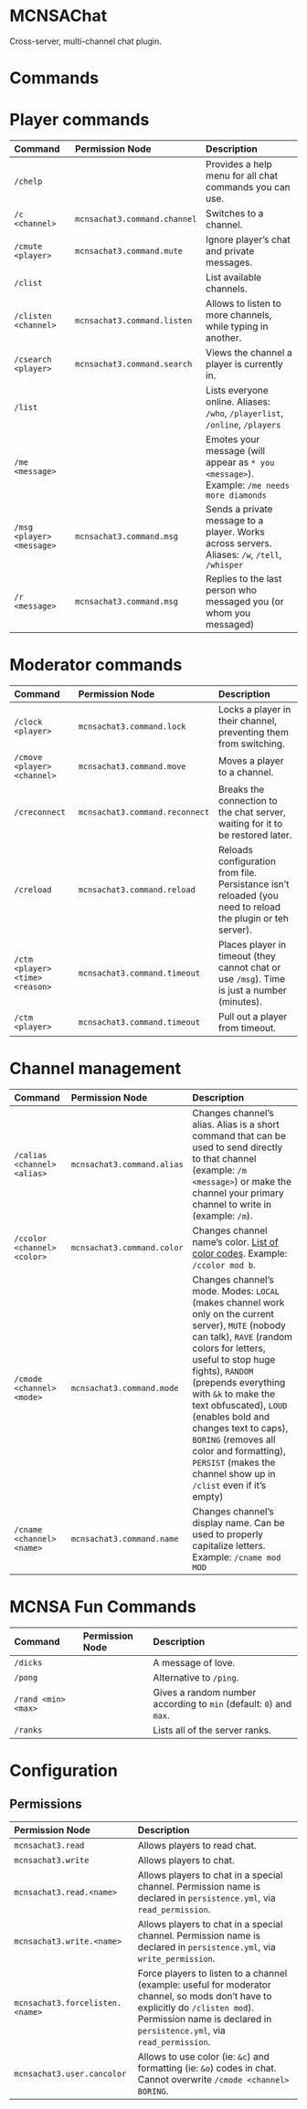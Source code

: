 MCNSAChat
=========

Cross-server, multi-channel chat plugin.

# Commands

# Player commands

|**Command**|**Permission Node**|**Description**|
|:------|:--------------|:----------|
|`/chelp`||Provides a help menu for all chat commands you can use.|
|`/c <channel>`|`mcnsachat3.command.channel`|Switches to a channel.|
|`/cmute <player>`|`mcnsachat3.command.mute`|Ignore player’s chat and private messages.|
|`/clist`||List available channels.|
|`/clisten <channel>`|`mcnsachat3.command.listen`|Allows to listen to more channels, while typing in another.|
|`/csearch <player>`|`mcnsachat3.command.search`|Views the channel a player is currently in.|
|`/list`||Lists everyone online. Aliases: `/who`, `/playerlist`, `/online`, `/players`|
|`/me <message>`||Emotes your message (will appear as `* you <message>`). Example: `/me needs more diamonds`|
|`/msg <player> <message>`|`mcnsachat3.command.msg`|Sends a private message to a player. Works across servers. Aliases: `/w`, `/tell`, `/whisper`|
|`/r <message>`|`mcnsachat3.command.msg`|Replies to the last person who messaged you (or whom you messaged)|
    
# Moderator commands

|**Command**|**Permission Node**|**Description**|
|:------|:--------------|:----------|
|`/clock <player>`|`mcnsachat3.command.lock`|Locks a player in their channel, preventing them from switching.|
|`/cmove <player> <channel>`|`mcnsachat3.command.move`|Moves a player to a channel.|
|`/creconnect`|`mcnsachat3.command.reconnect`|Breaks the connection to the chat server, waiting for it to be restored later.|
|`/creload`|`mcnsachat3.command.reload`|Reloads configuration from file. Persistance isn’t reloaded (you need to reload the plugin or teh server).|
|`/ctm <player> <time> <reason>`|`mcnsachat3.command.timeout`|Places player in timeout (they cannot chat or use `/msg`). Time is just a number (minutes).|
|`/ctm <player>`|`mcnsachat3.command.timeout`|Pull out a player from timeout.|

# Channel management

|**Command**|**Permission Node**|**Description**|
|:------|:--------------|:----------|
|`/calias <channel> <alias>`|`mcnsachat3.command.alias`|Changes channel’s alias. Alias is a short command that can be used to send directly to that channel (example: `/m <message>`) or make the channel your primary channel to write in (example: `/m`).|
|`/ccolor <channel> <color>`|`mcnsachat3.command.color`|Changes channel name’s color. [List of color codes](http://www.minecraftwiki.net/wiki/Color_Codes). Example: `/ccolor mod b`.|
|`/cmode <channel> <mode>`|`mcnsachat3.command.mode`|Changes channel’s mode. Modes: `LOCAL` (makes channel work only on the current server), `MUTE` (nobody can talk), `RAVE` (random colors for letters, useful to stop huge fights), `RANDOM` (prepends everything with `&k` to make the text obfuscated), `LOUD` (enables bold and changes text to caps), `BORING` (removes all color and formatting), `PERSIST` (makes the channel show up in `/clist` even if it’s empty)|
|`/cname <channel> <name>`|`mcnsachat3.command.name`|Changes channel’s display name. Can be used to properly capitalize letters. Example: `/cname mod MOD`|
    
# MCNSA Fun Commands

|**Command**|**Permission Node**|**Description**|
|:------|:--------------|:----------|
|`/dicks`||A message of love.|
|`/pong`||Alternative to `/ping`.|
|`/rand <min> <max>`||Gives a random number according to `min` (default: `0`) and `max`.|
|`/ranks`||Lists all of the server ranks.|

# Configuration

## Permissions

|**Permission Node**|**Description**|
|:------|:----------|
|`mcnsachat3.read`|Allows players to read chat.|
|`mcnsachat3.write`|Allows players to chat.|
|`mcnsachat3.read.<name>`|Allows players to chat in a special channel. Permission name is declared in `persistence.yml`, via `read_permission`.|
|`mcnsachat3.write.<name>`|Allows players to chat in a special channel. Permission name is declared in `persistence.yml`, via `write_permission`.|
|`mcnsachat3.forcelisten.<name>`|Force players to listen to a channel (example: useful for moderator channel, so mods don’t have to explicitly do `/clisten mod`). Permission name is declared in `persistence.yml`, via `read_permission`.|
|`mcnsachat3.user.cancolor`|Allows to use color (ie: `&c`) and formatting (ie: `&o`) codes in chat. Cannot overwrite `/cmode <channel> BORING`.|

